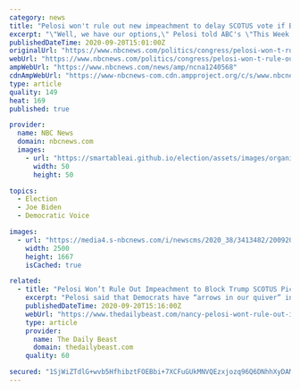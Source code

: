 ```yaml
---
category: news
title: "Pelosi won't rule out new impeachment to delay SCOTUS vote if Biden wins"
excerpt: "\"Well, we have our options,\" Pelosi told ABC's \"This Week.\" \"We have arrows in our quiver that I’m not about to discuss right now.\""
publishedDateTime: 2020-09-20T15:01:00Z
originalUrl: "https://www.nbcnews.com/politics/congress/pelosi-won-t-rule-out-new-impeachment-delay-scotus-vote-n1240568"
webUrl: "https://www.nbcnews.com/politics/congress/pelosi-won-t-rule-out-new-impeachment-delay-scotus-vote-n1240568"
ampWebUrl: "https://www.nbcnews.com/news/amp/ncna1240568"
cdnAmpWebUrl: "https://www-nbcnews-com.cdn.ampproject.org/c/s/www.nbcnews.com/news/amp/ncna1240568"
type: article
quality: 149
heat: 169
published: true

provider:
  name: NBC News
  domain: nbcnews.com
  images:
    - url: "https://smartableai.github.io/election/assets/images/organizations/nbcnews.com-50x50.jpg"
      width: 50
      height: 50

topics:
  - Election
  - Joe Biden
  - Democratic Voice

images:
  - url: "https://media4.s-nbcnews.com/i/newscms/2020_38/3413482/200920-nancy-pelosi-jm-1004_6b21c48e95f8662c4ac1a999feb91c40.jpg"
    width: 2500
    height: 1667
    isCached: true

related:
  - title: "Pelosi Won’t Rule Out Impeachment to Block Trump SCOTUS Pick"
    excerpt: "Pelosi said that Democrats have “arrows in our quiver” in order to stall the process of confirming President Trump’s Supreme Court nominee."
    publishedDateTime: 2020-09-20T15:16:00Z
    webUrl: "https://www.thedailybeast.com/nancy-pelosi-wont-rule-out-impeachment-to-block-trump-scotus-pick"
    type: article
    provider:
      name: The Daily Beast
      domain: thedailybeast.com
    quality: 60

secured: "1SjWiZTdlG+wvb5HfhibztFOEBbi+7XCFuGUkMNVQEzxjozq96Q6DNhhXyDAMcTdrupdMth9pUfuzELDVmvlRhykqooDa73xrJE1/QpTVloVaYzlsZLRygUbUaK3IJrzRsRiKd9MHca0JX8JmPn7CnFkhxhrfdxjHh5PAhL9CTCpI4KG+giUEIp9LcfE3qBywethmjNzcGo4ae5FhePky+HmNinaDthLJCuNfPp4BW5gAvwdIf7zp8VhKZbpD7khYQRaxzSzDiQnI0j+3yfXbfmV4tVgRGOPMPg2AkvvHWY/GxCws05M3PVSxPmPpb+DKY7wq3TeZb1zQMBY/3BMf2QWR9OLkrb5AkDWDUA2la4=;bzX13FypoTL+IfGXS+B0Mw=="
---
```


